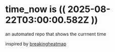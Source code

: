 # time_now is (( 2025-08-22T03:00:00.582Z ))

an automated repo that shows the currnent time

inspired by [breakingheatmap](https://github.com/breakingheatmap/breakingheatmap)
